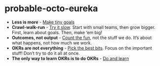 # probable-octo-eureka

- **Less is more** - [Make tiny goals](#)
- **Crawl-walk-run** - [Try it slow](#). Start with small teams, then grow bigger. First, learn about goals. Then, make ‘em big!
- **Outcomes, not output** - [Count the fun](#), not the stuff we do. It’s about what happens, not how much we work.
- **OKRs are not everything** - [Pick the best bits](#). Focus on the important stuff! Don’t try to do it all at once.
- **The only way to learn OKRs is to do OKRs** - [Do and learn](#)
